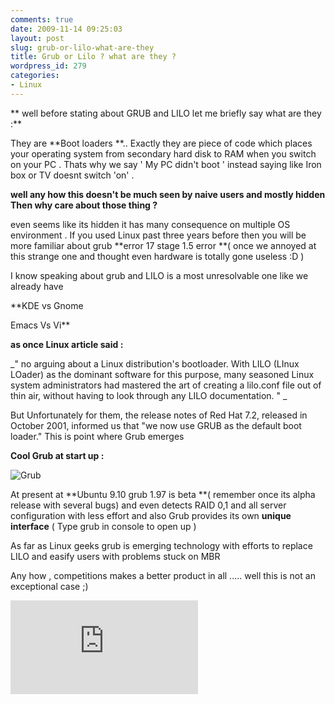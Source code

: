 ```yaml
---
comments: true
date: 2009-11-14 09:25:03
layout: post
slug: grub-or-lilo-what-are-they
title: Grub or Lilo ? what are they ?
wordpress_id: 279
categories:
- Linux
---
```


** well before stating about GRUB and LILO let me briefly say what are they :**

They are **Boot loaders **.. Exactly they are piece of code which places your operating system from secondary hard disk to RAM when you switch on your PC . Thats why we say ' My PC didn't boot ' instead saying like Iron box or TV  doesnt switch 'on'  .



**well any how this doesn't be much seen by naive users and mostly hidden Then why care about those thing ?**

even seems like its hidden it has many consequence on multiple OS environment  . If you used Linux past three years before then you will be more familiar about grub **error 17 stage 1.5 error **( once we annoyed at this strange one and thought even hardware is totally gone useless :D )

I know speaking about grub and LILO is a most unresolvable one like we already have 

**KDE vs Gnome 

Emacs Vs Vi**

**as once Linux article said :**

_" no arguing about a Linux distribution's bootloader. With LILO (LInux LOader) as the dominant software for this purpose, many seasoned Linux system administrators had mastered the art of creating a lilo.conf file out of thin air, without having to look through any LILO documentation. "
_



But Unfortunately for them, the release notes of Red Hat 7.2, released in October 2001, informed us that "we now use GRUB as the default boot loader."  This is point where Grub emerges



**Cool Grub at start up :**

![Grub](http://cache.techie-buzz.com/images/posts/grub.jpg)

At present at **Ubuntu 9.10 grub 1.97 is beta **( remember once its alpha release with several bugs)    and even detects RAID 0,1 and all server configuration with less effort and also Grub provides its own **unique interface** ( Type grub in console to open up )

As far as Linux geeks  grub is emerging technology with efforts to replace  LILO  and easify users with problems stuck on MBR  

Any how , competitions makes a better product  in all   ..... well this is not an exceptional case ;)

[![Click Here](http://payoffers.in/affiliate/scripts/sb.php?a_aid=bfdaf6da&a_bid=37f04f1c)](http://www.payoffers.in/VLCC.php?a_aid=bfdaf6da&a_bid=37f04f1c)



